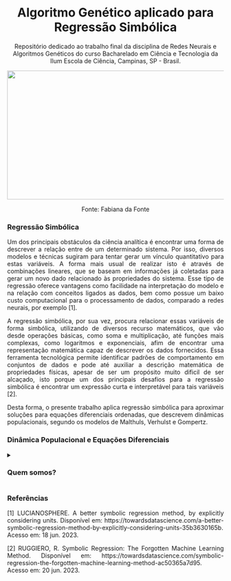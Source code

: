 <h1 align="center"> Algoritmo Genético aplicado para Regressão Simbólica </h1>

<p align="center"> Repositório dedicado ao trabalho final da disciplina de Redes Neurais e Algoritmos Genéticos do curso Bacharelado em Ciência e Tecnologia da Ilum Escola de Ciência, Campinas, SP - Brasil. </p>

<p align="center"> <img src="https://github.com/aaaaclarinha/aaaaclarinha/assets/106619091/b0a94d54-b3a7-4373-afc6-b1fbf1d26b2c", width=900, height=300></p>
<p align="center"> Fonte: Fabiana da Fonte

<h3> Regressão Simbólica </h3>

<p align="justify"> Um dos principais obstáculos da ciência analítica é encontrar uma forma de descrever a relação entre de um determinado sistema. Por isso, diversos modelos e técnicas sugiram para tentar gerar um vínculo quantitativo para estas variáveis. A forma mais usual de realizar isto é através de combinações lineares, que se baseam em informações já coletadas para gerar um novo dado relacionado às propriedades do sistema. Esse tipo de regressão oferece vantagens como facilidade na interpretação do modelo e na relação com conceitos ligados as dados, bem como possue um baixo custo computacional para o processamento de dados, comparado a redes neurais, por exemplo [1]. </p>

<p align="justify"> A regressão simbólica, por sua vez, procura relacionar essas variáveis de forma simbólica, utilizando de diversos recurso matemáticos, que vão desde operações básicas, como soma e multiplicação, até funções mais complexas, como logaritmos e exponenciais, afim de encontrar uma representação matemática capaz de descrever os dados fornecidos. Essa ferramenta tecnológica permite identificar padrões de comportamento em conjuntos de dados e pode até auxiliar a descrição matemática de propriedades físicas, apesar de ser um propósito muito dificil de ser alcaçado, isto porque um dos principais desafios para a regressão simbólica é encontrar um expressão curta e interpretável para tais variáveis [2].</p>

<p align="justify"> Desta forma, o presente trabalho aplica regressão simbólica para aproximar soluções para equações diferenciais ordenadas, que descrevem dinâmicas populacionais, segundo os modelos de Malthuls, Verhulst e Gompertz. </p>

<h3> Dinâmica Populacional e Equações Diferenciais </h3>

<p align="justify"> </p>

<details><summary><h3 align="justify"> Quem somos? </h3></summary>
  
<p align="justify"> Somos alunos da Ilum Escola de Ciência! Nosso curso é voltado para uma formação interdisciplinar em Ciência e Tecnologia. Por aqui exploramos diversas áreas do conhecimento e somos convidados a pensar ciência de forma independente e inovadora. </p>

<p align="justify"> Com base nisto, trazemos projetos multidisciplinares, incrementados principalmente em Python, para a plataforma do GitHub. Para conhecer um pouco mais de nosso trabalho, visite nossos perfis:</p>

- Ana Clara Brandão - https://github.com/aaaaclarinha
- Heitor Ribeiro - https://github.com/Vendedor-de-Automoveis
- Marcos de Cerqueira - https://github.com/Karl-Marcos
- Sophia Michel - https://github.com/Sophlechim
  
    </details>
    
  <h3> Referências </h3>
    
<p align="justify"> [1] LUCIANOSPHERE. A better symbolic regression method, by explicitly considering units. Disponível em: https://towardsdatascience.com/a-better-symbolic-regression-method-by-explicitly-considering-units-35b3630165b. Acesso em: 18 jun. 2023.
‌</p>
<p align="justify"> [2] RUGGIERO, R. Symbolic Regression: The Forgotten Machine Learning Method. Disponível em: https://towardsdatascience.com/symbolic-regression-the-forgotten-machine-learning-method-ac50365a7d95. Acesso em: 20 jun. 2023.
</p>
    

